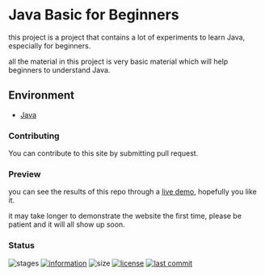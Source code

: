 # Java Basic for Beginners

this project is a project that contains a lot of experiments to learn Java, especially for beginners.

all the material in this project is very basic material which will help beginners to understand Java.

## Environment

- [Java](https://www.java.com/)

### Contributing

You can contribute to this site by submitting pull request.

### Preview

you can see the results of this repo through a [live demo](https://github.com/novaardiansyah/java-basic-beginners),
hopefully you like it.

it may take longer to demonstrate the website the first time, please be patient and it will all show up soon.

### Status

![stages](https://img.shields.io/badge/stages-production-informational)
[![information](https://img.shields.io/badge/information-references-informational)](https://github.com/novaardiansyah/java-basic-beginners/blob/main/references.json)
![size](https://img.shields.io/github/repo-size/novaardiansyah/java-basic-beginners?label=size&color=informational)
[![license](https://img.shields.io/badge/license-MIT-blue.svg)](https://github.com/novaardiansyah/repository_name/blob/main/LICENSE)
[![last commit](https://img.shields.io/github/last-commit/novaardiansyah/java-basic-beginners?label=last%20commit&color=informational)](https://github.com/novaardiansyah/java-basic-beginners/commits/main)
